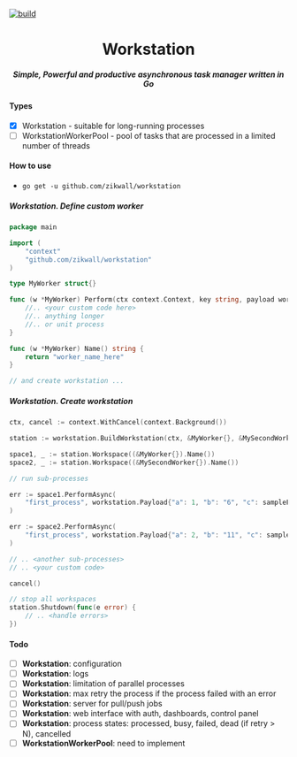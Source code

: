 [![build](https://github.com/zikwall/workstation/workflows/tests/badge.svg)](https://github.com/zikwall/workstation/actions)

<div align="center">
  <h1>Workstation</h1>
  <h5>Simple, Powerful and productive asynchronous task manager written in Go</h5>
</div>

#### Types

- [x] Workstation - suitable for long-running processes
- [ ] WorkstationWorkerPool - pool of tasks that are processed in a limited number of threads

#### How to use

- `go get -u github.com/zikwall/workstation`

##### Workstation. Define custom worker

```go
package main

import (
	"context"
	"github.com/zikwall/workstation"
)

type MyWorker struct{}

func (w *MyWorker) Perform(ctx context.Context, key string, payload workstation.Payload) {
	//.. <your custom code here>
	//.. anything longer
	//.. or unit process
}

func (w *MyWorker) Name() string {
	return "worker_name_here"
}

// and create workstation ...
```

##### Workstation. Create workstation

```go
ctx, cancel := context.WithCancel(context.Background())

station := workstation.BuildWorkstation(ctx, &MyWorker{}, &MySecondWorker{})

space1, _ := station.Workspace((&MyWorker{}).Name())
space2, _ := station.Workspace((&MySecondWorker{}).Name())

// run sub-processes

err := space1.PerformAsync(
    "first_process", workstation.Payload{"a": 1, "b": "6", "c": sampleFunctionC},
)

err := space2.PerformAsync(
    "first_process", workstation.Payload{"a": 2, "b": "11", "c": sampleFunctionC},
)

// .. <another sub-processes>
// .. <your custom code>

cancel()

// stop all workspaces
station.Shutdown(func(e error) {
	// .. <handle errors>
})
```

#### Todo

- [ ] **Workstation**: configuration
- [ ] **Workstation**: logs
- [ ] **Workstation**: limitation of parallel processes
- [ ] **Workstation**: max retry the process if the process failed with an error
- [ ] **Workstation**: server for pull/push jobs
- [ ] **Workstation**: web interface with auth, dashboards, control panel
- [ ] **Workstation**: process states: processed, busy, failed, dead (if retry > N), cancelled
- [ ] **WorkstationWorkerPool**: need to implement
